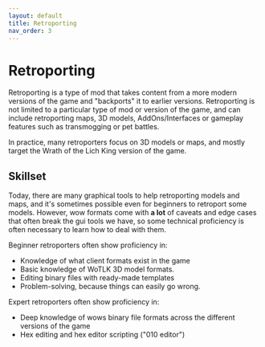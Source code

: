 ```yaml
---
layout: default
title: Retroporting
nav_order: 3
---
```


# Retroporting

Retroporting is a type of mod that takes content from a more modern versions of the game and "backports" it to earlier versions. Retroporting is not limited to a particular type of mod or version of the game, and can include retroporting maps, 3D models, AddOns/Interfaces or gameplay features such as transmogging or pet battles.

In practice, many retroporters focus on 3D models or maps, and mostly target the Wrath of the Lich King version of the game.

## Skillset

Today, there are many graphical tools to help retroporting models and maps, and it's sometimes possible even for beginners to retroport some models. However, wow formats come with **a lot** of caveats and edge cases that often break the gui tools we have, so some technical proficiency is often necessary to learn how to deal with them.

Beginner retroporters often show proficiency in:

- Knowledge of what client formats exist in the game
- Basic knowledge of WoTLK 3D model formats.
- Editing binary files with ready-made templates
- Problem-solving, because things can easily go wrong.

Expert retroporters often show proficiency in:

- Deep knowledge of wows binary file formats across the different versions of the game
- Hex editing and hex editor scripting ("010 editor")
